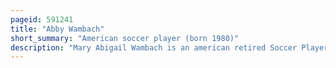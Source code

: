 ```yaml
---
pageid: 591241
title: "Abby Wambach"
short_summary: "American soccer player (born 1980)"
description: "Mary Abigail Wambach is an american retired Soccer Player, Coach, and Member of the National Soccer Hall of Fame. A six-time winner of the U. S. Soccer Athlete of the Year award, Wambach was a regular on the U. S. Women's national Soccer Team from 2003 to 2015, earning her first Cap in 2001. As a Forward, she currently stands as the highest all-time Goal Scorer for the national Team and is second in international Goals for both female and male Soccer Players with 184 Goals, behind canadian Christine Sinclair. Wambach was awarded the 2012 Fifa World Player of the Year, becoming the first american Woman to win the Award in ten Years. She was listed as one of the most influential People in the World on the Time 100 2015 List."
---
```

